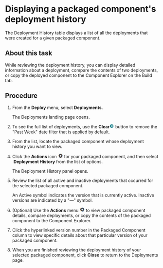 # Displaying a packaged component's deployment history 

<head>
  <meta name="guidename" content="Integration"/>
  <meta name="context" content="GUID-ae9ef893-202f-4edf-8f85-c53e1d0b051e"/>
</head>


The Deployment History table displays a list of all the deployments that were created for a given packaged component.

## About this task

While reviewing the deployment history, you can display detailed information about a deployment, compare the contents of two deployments, or copy the deployed component to the Component Explorer on the Build tab.

## Procedure

1. From the **Deploy** menu, select **Deployments**.

    The Deployments landing page opens.

2. To see the full list of deployments, use the **Clear**![img-int-blue_circle_with_white_x](../Images/img-int-blue_circle_with_white_x_8a03d8b0-defd-4cfc-bcc1-b3d53392b78b.jpg) button to remove the "Past Week" date filter that is applied by default.

3. From the list, locate the packaged component whose deployment history you want to view.

4. Click the **Actions** icon ![img-int-black_gear](../Images/main-ic-gear-black-16_cdde83e4-a176-436a-86ca-1fe4937e3085.jpg) for your packaged component, and then select  **Deployment History** from the list of options.

    The Deployment History panel opens.

5. Review the list of all active and inactive deployments that occurred for the selected packaged component.

    An Active symbol indicates the version that is currently active. Inactive versions are indicated by a "—" symbol.

6. (Optional) Use the **Actions** menu ![img-int-black_gear](../Images/main-ic-gear-black-16_cdde83e4-a176-436a-86ca-1fe4937e3085.jpg) to view packaged component details, compare deployments, or copy the contents of the packaged component to the Component Explorer.

7. Click the hyperlinked version number in the Packaged Component column to view specific details about that particular version of your packaged component.

8. When you are finished reviewing the deployment history of your selected packaged component, click **Close** to return to the Deployments page.
